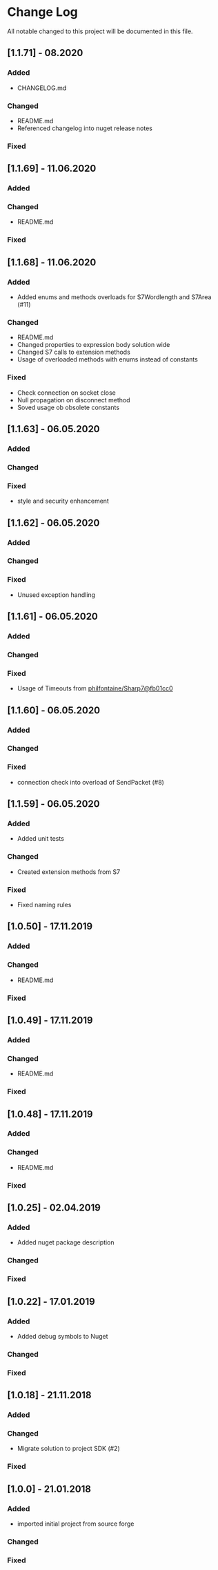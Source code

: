 # Change Log
All notable changed to this project will be documented in this file.

## [1.1.71] - 08.2020
### Added
- CHANGELOG.md
### Changed
- README.md
- Referenced changelog into nuget release notes
### Fixed

## [1.1.69] - 11.06.2020
### Added
### Changed
- README.md
### Fixed

## [1.1.68] - 11.06.2020
### Added
- Added enums and methods overloads for S7Wordlength and S7Area (#11)
### Changed
- README.md
- Changed properties to expression body solution wide
- Changed S7 calls to extension methods
- Usage of overloaded methods with enums instead of constants
### Fixed
- Check connection on socket close
- Null propagation on disconnect method
- Soved usage ob obsolete constants

## [1.1.63] - 06.05.2020
### Added
### Changed
### Fixed
- style and security enhancement

## [1.1.62] - 06.05.2020
### Added
### Changed
### Fixed
- Unused exception handling

## [1.1.61] - 06.05.2020
### Added
### Changed
### Fixed
- Usage of Timeouts from [philfontaine/Sharp7@fb01cc0](https://github.com/philfontaine/Sharp7@fb01cc0)

## [1.1.60] - 06.05.2020
### Added
### Changed
### Fixed
- connection check into overload of SendPacket (#8)

## [1.1.59] - 06.05.2020
### Added
- Added unit tests
### Changed
- Created extension methods from S7
### Fixed
- Fixed naming rules

## [1.0.50] - 17.11.2019
### Added
### Changed
- README.md
### Fixed

## [1.0.49] - 17.11.2019
### Added
### Changed
- README.md
### Fixed

## [1.0.48] - 17.11.2019
### Added
### Changed
- README.md
### Fixed

## [1.0.25] - 02.04.2019
### Added
- Added nuget package description
### Changed
### Fixed

## [1.0.22] - 17.01.2019
### Added
- Added debug symbols to Nuget
### Changed
### Fixed

## [1.0.18] - 21.11.2018
### Added
### Changed
- Migrate solution to project SDK (#2)
### Fixed

## [1.0.0] - 21.01.2018
### Added
- imported initial project from source forge
### Changed
### Fixed